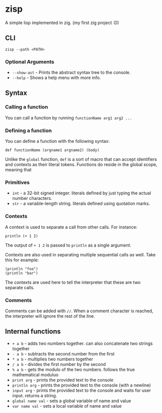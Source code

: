 # zisp
A simple lisp implemented in zig. (my first zig project :D)

## CLI
`zisp --path <PATH>`

### Optional Arguments
- `--show-ast` - Prints the abstract syntax tree to the console.
- `--help` - Shows a help menu with more info.

## Syntax

### Calling a function
You can call a function by running `functionName arg1 arg2 ...`

### Defining a function
You can define a function with the following syntax:
```
def functionName (argname1 argname2) (body)
```

Unlike the `global` function, `def` is a sort of macro that can accept identifiers and contexts as their literal tokens. Functions do reside in the global scope, meaning that 

### Primitives
- `int` - a 32-bit signed integer. literals defined by just typing the actual number characters.
- `str` - a variable-length string. literals defined using quotation marks.

### Contexts
A context is used to separate a call from other calls. For instance:
```
println (+ 1 2)
```

The output of `+ 1 2` is passed to `println` as a single argument.


Contexts are also used in separating multiple sequential calls as well. Take this for example:
```
(println "foo")
(println "bar")
```

The contexts are used here to tell the interpreter that these are two separate calls.

### Comments
Comments can be added with `//`. When a comment character is reached, the interpreter will ignore the rest of the line.

## Internal functions
- `+ a b` - adds two numbers together. can also concatenate two strings together
- `- a b` - subtracts the second number from the first
- `* a b` - multiplies two numbers together
- `/ a b` - divides the first number by the second
- `% a b` - gets the modulo of the two numbers. follows the true mathematical moduluo
- `print arg` - prints the provided text to the console
- `println arg` - prints the provided text to the console (with a newline)
- `input arg` - prints the provided text to the console and waits for user input. returns a string.
- `global name val` - sets a global variable of name and value
- `var name val` - sets a local variable of name and value